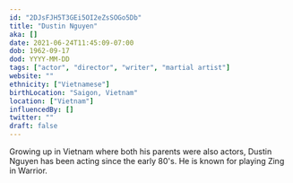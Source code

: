 ```yaml
---
id: "2DJsFJH5T3GEi5OI2eZsSOGo5Db"
title: "Dustin Nguyen"
aka: []
date: 2021-06-24T11:45:09-07:00
dob: 1962-09-17
dod: YYYY-MM-DD
tags: ["actor", "director", "writer", "martial artist"]
website: ""
ethnicity: ["Vietnamese"]
birthLocation: "Saigon, Vietnam"
location: ["Vietnam"]
influencedBy: []
twitter: ""
draft: false
---
```


Growing up in Vietnam where both his parents were also actors, Dustin Nguyen has
been acting since the early 80's. He is known for playing Zing in Warrior.
